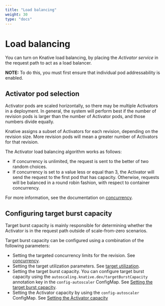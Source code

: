 ```yaml
---
title: "Load balancing"
weight: 30
type: "docs"
---
```


# Load balancing

You can turn on Knative load balancing, by placing the _Activator service_ in the request path to act as a load balancer.

**NOTE:** To do this, you must first ensure that individual pod addressability is enabled.

## Activator pod selection

Activator pods are scaled horizontally, so there may be multiple Activators in a deployment. In general, the system will perform best if the number of revision pods is larger than the number of Activator pods, and those numbers divide equally.
<!--TODO(#2472): Add better documentation about what the activator is; explain the components of load balancing; maybe add a diagram-->

Knative assigns a subset of Activators for each revision, depending on the revision size. More revision pods will mean a greater number of Activators for that revision.

The Activator load balancing algorithm works as follows:

- If concurrency is unlimited, the request is sent to the better of two random choices.
- If concurrency is set to a value less or equal than 3, the Activator will send the request to the first pod that has capacity. Otherwise, requests will be balanced in a round robin fashion, with respect to container concurrency.

For more information, see the documentation on [concurrency](../../serving/autoscaling/concurrency).

## Configuring target burst capacity

Target burst capacity is mainly responsible for determining whether the Activator is in the request path outside of scale-from-zero scenarios.

Target burst capacity can be configured using a combination of the following parameters:

- Setting the targeted concurrency limits for the revision. See [concurrency](../../serving/autoscaling/concurrency).
- Setting the target utilization parameters. See [target utilization](../../serving/autoscaling/concurrency#target-utilization).
- Setting the target burst capacity. You can configure target burst capacity using the `autoscaling.knative.dev/targetBurstCapacity` annotation key in the `config-autoscaler` ConfigMap. See [Setting the target burst capacity](./target-burst-capacity#setting-the-target-burst-capacity).
- Setting the Activator capacity by using the `config-autoscaler` ConfigMap. See [Setting the Activator capacity](./activator-capacity#setting-the-activator-capacity)
